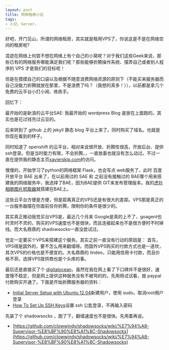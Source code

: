 ```yaml
---
layout: post
title: 网络租房小记
tags:
- 小记，Server，
---
```



好吧，开门见山，所谓的网络租房，其实就是租用VPS了，你说这是不是在网络空间的租房呢?

混迹在网络上何尝不想在网络上有个自己的小窝呢？对于我们这些Geek来说，那些已有的网络服务哪能满足我们呢？那些能够折腾操作系统、摆弄自己或者别人程序的 VPS 才是我们的目标呢！

但是在摸摸自己的口袋以及根据不随意浪费网络资源的原则下（不能买来服务器而自己没能力折腾就放在那里，不是浪费了吗？（我想的真多！）），以前都是拿几个免费的云平台小打小闹、练练手。

回忆下：

最开始的是新浪的云平台SAE: 我最开始的 wordpress Blog 是放在上面跑的。其实也是花过钱充过云豆的。

后来转到了 github 上的 jekyll 静态 blog 平台上来了。同时购买了域名。也就是你现在看到的样子。

同时知道了 openshift 的云平台，相对来说很开放、折腾性很高，开放后台、提供ssh登录。但是当时能力有限，不会折腾，，一直放着也就没有怎么动过。不过一直在提供我的静态主页[xavierskip.com](http://xavierskip.com)的访问。

慢慢的，开始学习了python的网络框架 Flask，也会写点 web服务了，此时 百度开放平台 BAE 出来了，在以前用过的 SAE 和 之前没有接触过的 BAE哪个用来搭建我的网络服务中，我选择了BAE，因为BAE提供 GIT来发布管理版本。我的[虎扑相册图片抓取器](http://hualbum.duapp.com/)就搭建在BAE上。

这些云平台方便是方便，但是距离真正的VPS还是有很大的差距。VPS那是真正的一台服务器摆在你面前任你折腾，限制你的条件是很少的。

其实真正推动我觉买台VPS是，最近几个月来 Google是真的上不了，goagent也时灵时不灵的，购买的VPS速度也不是很快，而且连接起来也不是很方便时不时掉线。而大名鼎鼎的 shadowsocks一直没尝试过。

觉定一定要买个VPS来搭建这个服务。其实之前一直没有行动的原因是：
首先，VPS得是国外的，要不怎么用来翻墙呀。而国外VPS购买的付款方式也是一道坎，其次VPS的价格也是不便宜的。大名鼎鼎的 lindeo，只能用信用卡付款，而且价格不菲。选择VPS提供商也是个头疼的事。

最后还是直接买了个 [digitalocean](https://www.digitalocean.com/?refcode=038b34398d87)，虽然在我在网上看了下口碑并不是很好，速度慢不稳定，但是网上提供这种服务没有不被骂的的，先用用试试看，就 paypal付款购买开通了。下面是开始折腾服务器的资料：

* [Initial Server Setup with Ubuntu 12.04](https://www.digitalocean.com/community/tutorials/initial-server-setup-with-ubuntu-12-04)新建用户，使用 sudo，取消root用户登录
* [How To Set Up SSH Keys](https://www.digitalocean.com/community/tutorials/how-to-set-up-ssh-keys--2)设置 ssh 公匙登录，不再输入密码

先装了个 shadowsocks ，跑了下，翻墙速度也不是很快。先用着再说。

* [https://github.com/clowwindy/shadowsocks/wiki/%E7%94%A8-Supervisor-%E8%BF%90%E8%A1%8C-Shadowsocks](https://github.com/clowwindy/shadowsocks/wiki/%E7%94%A8-Supervisor-%E8%BF%90%E8%A1%8C-Shadowsocks)





